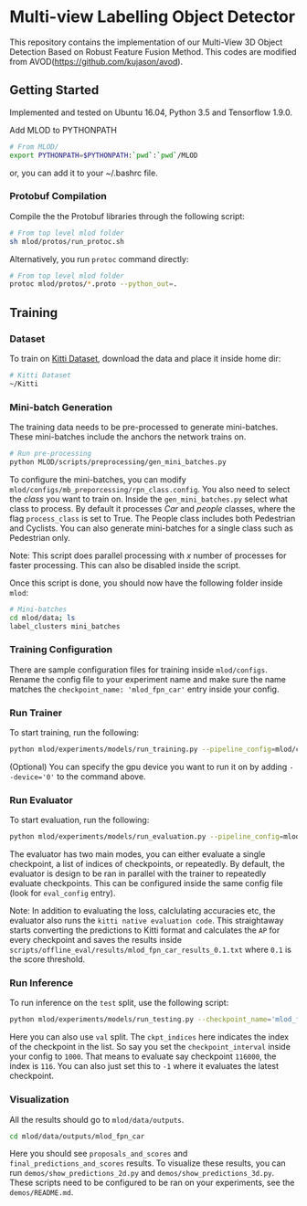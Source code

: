 # Multi-view Labelling Object Detector
This repository contains the implementation of our Multi-View 3D Object Detection Based on Robust Feature Fusion Method. This codes are modified from AVOD(https://github.com/kujason/avod).

## Getting Started
Implemented and tested on Ubuntu 16.04, Python 3.5 and Tensorflow 1.9.0.

Add MLOD to PYTHONPATH

``` bash
# From MLOD/
export PYTHONPATH=$PYTHONPATH:`pwd`:`pwd`/MLOD
```

or, you can add it to your ~/.bashrc file.

### Protobuf Compilation

Compile the the Protobuf libraries through the following script:

``` bash
# From top level mlod folder
sh mlod/protos/run_protoc.sh
```

Alternatively, you run `protoc` command directly:

``` bash
# From top level mlod folder
protoc mlod/protos/*.proto --python_out=.
```

## Training

### Dataset

To train on [Kitti Dataset](http://www.cvlibs.net/datasets/kitti/), download the data and place it inside home dir:

``` bash
# Kitti Dataset
~/Kitti
```

### Mini-batch Generation

The training data needs to be pre-processed to generate mini-batches. These mini-batches include the anchors the network
trains on.

``` bash
# Run pre-processing
python MLOD/scripts/preprocessing/gen_mini_batches.py

```
To configure the mini-batches, you can modify `mlod/configs/mb_preporcessing/rpn_class.config`.
You also need to select the *class* you want to train on. Inside the `gen_mini_batches.py` select what class to process.
By default it processes *Car* and *people* classes, where the flag `process_class` is set to True. The People class includes both
Pedestrian and Cyclists. You can also generate mini-batches for a single class such as Pedestrian only.

Note: This script does parallel processing with *x* number of processes for faster processing. This can also be disabled inside the script.

Once this script is done, you should now have the following folder inside `mlod`:


``` bash
# Mini-batches
cd mlod/data; ls
label_clusters mini_batches
```

### Training Configuration

There are sample configuration files for training inside `mlod/configs`. Rename the config file to your experiment name
and make sure the name matches the `checkpoint_name: 'mlod_fpn_car'` entry inside your config.

### Run Trainer

To start training, run the following:
``` bash
python mlod/experiments/models/run_training.py --pipeline_config=mlod/configs/mlod_fpn_car.config
```

(Optional) You can specify the gpu device you want to run it on by adding `--device='0'` to the command above.

### Run Evaluator

To start evaluation, run the following:
``` bash
python mlod/experiments/models/run_evaluation.py --pipeline_config=mlod/configs/mlod_fpn_car.config
```

The evaluator has two main modes, you can either evaluate a single checkpoint, a list of indices of checkpoints, or repeatedly.
By default, the evaluator is design to be ran in parallel with the trainer to repeatedly evaluate checkpoints. This can be configured
inside the same config file (look for `eval_config` entry).

Note: In addition to evaluating the loss, calclulating accuracies etc, the evaluator also runs the `kitti native evaluation code`.
This straightaway starts converting the predictions to Kitti format and calculates the `AP` for every checkpoint and saves the results inside `scripts/offline_eval/results/mlod_fpn_car_results_0.1.txt` where `0.1` is the score threshold.


### Run Inference

To run inference on the `test` split, use the following script:
``` bash
python mlod/experiments/models/run_testing.py --checkpoint_name='mlod_fpn_car' --data_split='test' --ckpt_indices=0
```
Here you can also use `val` split. The `ckpt_indices` here indicates the index of the checkpoint in the list. So say you set the
`checkpoint_interval` inside your config to `1000`. That means to evaluate say checkpoint `116000`, the index is `116`.
You can also just set this to `-1` where it evaluates the latest checkpoint.

### Visualization
All the results should go to `mlod/data/outputs`.

``` bash
cd mlod/data/outputs/mlod_fpn_car
```

Here you should see `proposals_and_scores` and `final_predictions_and_scores` results. To visualize these results, you can run
`demos/show_predictions_2d.py` and `demos/show_predictions_3d.py`. These scripts need to be configured to be ran on your experiments,
see the `demos/README.md`.

